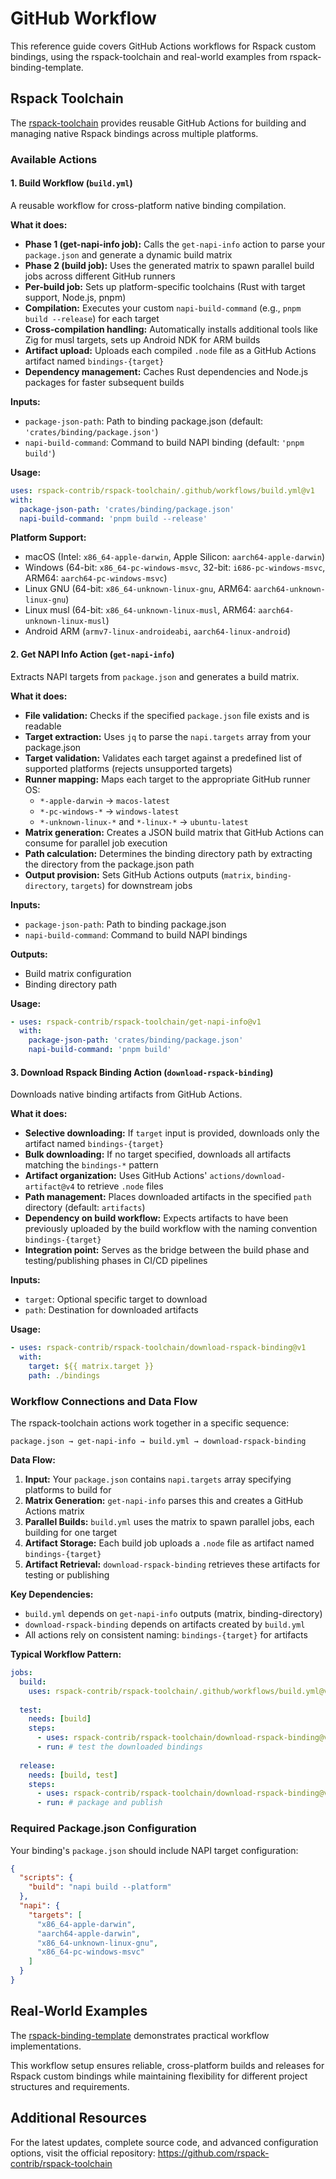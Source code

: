 # GitHub Workflow

This reference guide covers GitHub Actions workflows for Rspack custom bindings, using the rspack-toolchain and real-world examples from rspack-binding-template.

## Rspack Toolchain

The [rspack-toolchain](https://github.com/rspack-contrib/rspack-toolchain) provides reusable GitHub Actions for building and managing native Rspack bindings across multiple platforms.

### Available Actions

#### 1. Build Workflow (`build.yml`)

A reusable workflow for cross-platform native binding compilation.

**What it does:**
- **Phase 1 (get-napi-info job):** Calls the `get-napi-info` action to parse your `package.json` and generate a dynamic build matrix
- **Phase 2 (build job):** Uses the generated matrix to spawn parallel build jobs across different GitHub runners
- **Per-build job:** Sets up platform-specific toolchains (Rust with target support, Node.js, pnpm)
- **Compilation:** Executes your custom `napi-build-command` (e.g., `pnpm build --release`) for each target
- **Cross-compilation handling:** Automatically installs additional tools like Zig for musl targets, sets up Android NDK for ARM builds
- **Artifact upload:** Uploads each compiled `.node` file as a GitHub Actions artifact named `bindings-{target}`
- **Dependency management:** Caches Rust dependencies and Node.js packages for faster subsequent builds

**Inputs:**
- `package-json-path`: Path to binding package.json (default: `'crates/binding/package.json'`)
- `napi-build-command`: Command to build NAPI binding (default: `'pnpm build'`)

**Usage:**
```yaml
uses: rspack-contrib/rspack-toolchain/.github/workflows/build.yml@v1
with:
  package-json-path: 'crates/binding/package.json'
  napi-build-command: 'pnpm build --release'
```

**Platform Support:**
- macOS (Intel: `x86_64-apple-darwin`, Apple Silicon: `aarch64-apple-darwin`)
- Windows (64-bit: `x86_64-pc-windows-msvc`, 32-bit: `i686-pc-windows-msvc`, ARM64: `aarch64-pc-windows-msvc`)
- Linux GNU (64-bit: `x86_64-unknown-linux-gnu`, ARM64: `aarch64-unknown-linux-gnu`)
- Linux musl (64-bit: `x86_64-unknown-linux-musl`, ARM64: `aarch64-unknown-linux-musl`)
- Android ARM (`armv7-linux-androideabi`, `aarch64-linux-android`)

#### 2. Get NAPI Info Action (`get-napi-info`)

Extracts NAPI targets from `package.json` and generates a build matrix.

**What it does:**
- **File validation:** Checks if the specified `package.json` file exists and is readable
- **Target extraction:** Uses `jq` to parse the `napi.targets` array from your package.json
- **Target validation:** Validates each target against a predefined list of supported platforms (rejects unsupported targets)
- **Runner mapping:** Maps each target to the appropriate GitHub runner OS:
  - `*-apple-darwin` → `macos-latest`
  - `*-pc-windows-*` → `windows-latest` 
  - `*-unknown-linux-*` and `*-linux-*` → `ubuntu-latest`
- **Matrix generation:** Creates a JSON build matrix that GitHub Actions can consume for parallel job execution
- **Path calculation:** Determines the binding directory path by extracting the directory from the package.json path
- **Output provision:** Sets GitHub Actions outputs (`matrix`, `binding-directory`, `targets`) for downstream jobs

**Inputs:**
- `package-json-path`: Path to binding package.json
- `napi-build-command`: Command to build NAPI bindings

**Outputs:**
- Build matrix configuration
- Binding directory path

**Usage:**
```yaml
- uses: rspack-contrib/rspack-toolchain/get-napi-info@v1
  with:
    package-json-path: 'crates/binding/package.json'
    napi-build-command: 'pnpm build'
```

#### 3. Download Rspack Binding Action (`download-rspack-binding`)

Downloads native binding artifacts from GitHub Actions.

**What it does:**
- **Selective downloading:** If `target` input is provided, downloads only the artifact named `bindings-{target}`
- **Bulk downloading:** If no target specified, downloads all artifacts matching the `bindings-*` pattern
- **Artifact organization:** Uses GitHub Actions' `actions/download-artifact@v4` to retrieve `.node` files
- **Path management:** Places downloaded artifacts in the specified `path` directory (default: `artifacts`)
- **Dependency on build workflow:** Expects artifacts to have been previously uploaded by the build workflow with the naming convention `bindings-{target}`
- **Integration point:** Serves as the bridge between the build phase and testing/publishing phases in CI/CD pipelines

**Inputs:**
- `target`: Optional specific target to download
- `path`: Destination for downloaded artifacts

**Usage:**
```yaml
- uses: rspack-contrib/rspack-toolchain/download-rspack-binding@v1
  with:
    target: ${{ matrix.target }}
    path: ./bindings
```

### Workflow Connections and Data Flow

The rspack-toolchain actions work together in a specific sequence:

```text
package.json → get-napi-info → build.yml → download-rspack-binding
```

**Data Flow:**
1. **Input:** Your `package.json` contains `napi.targets` array specifying platforms to build for
2. **Matrix Generation:** `get-napi-info` parses this and creates a GitHub Actions matrix
3. **Parallel Builds:** `build.yml` uses the matrix to spawn parallel jobs, each building for one target
4. **Artifact Storage:** Each build job uploads a `.node` file as artifact named `bindings-{target}`
5. **Artifact Retrieval:** `download-rspack-binding` retrieves these artifacts for testing or publishing

**Key Dependencies:**
- `build.yml` depends on `get-napi-info` outputs (matrix, binding-directory)
- `download-rspack-binding` depends on artifacts created by `build.yml`
- All actions rely on consistent naming: `bindings-{target}` for artifacts

**Typical Workflow Pattern:**
```yaml
jobs:
  build:
    uses: rspack-contrib/rspack-toolchain/.github/workflows/build.yml@v1
  
  test:
    needs: [build]
    steps:
      - uses: rspack-contrib/rspack-toolchain/download-rspack-binding@v1
      - run: # test the downloaded bindings
  
  release:
    needs: [build, test]
    steps:
      - uses: rspack-contrib/rspack-toolchain/download-rspack-binding@v1
      - run: # package and publish
```

### Required Package.json Configuration

Your binding's `package.json` should include NAPI target configuration:

```json
{
  "scripts": {
    "build": "napi build --platform"
  },
  "napi": {
    "targets": [
      "x86_64-apple-darwin",
      "aarch64-apple-darwin",
      "x86_64-unknown-linux-gnu",
      "x86_64-pc-windows-msvc"
    ]
  }
}
```

## Real-World Examples

The [rspack-binding-template](https://github.com/rspack-contrib/rspack-binding-template) demonstrates practical workflow implementations.

This workflow setup ensures reliable, cross-platform builds and releases for Rspack custom bindings while maintaining flexibility for different project structures and requirements.

## Additional Resources

For the latest updates, complete source code, and advanced configuration options, visit the official repository: https://github.com/rspack-contrib/rspack-toolchain
